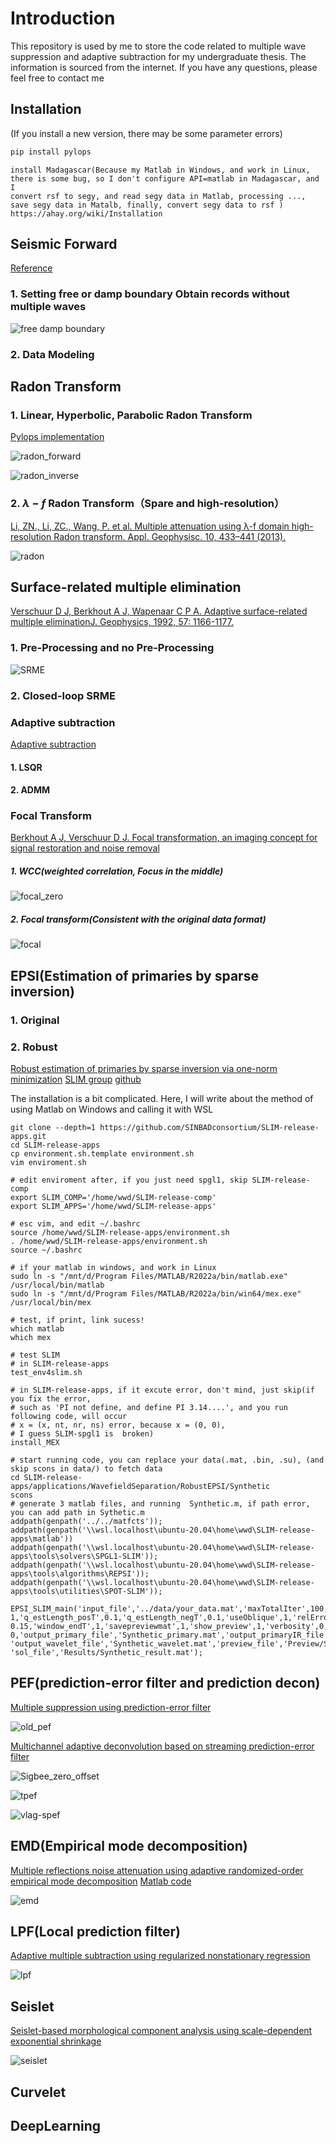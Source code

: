 # Introduction

This repository is used by me to store the code related to multiple wave suppression and adaptive subtraction for my undergraduate thesis. The information is sourced from the internet. If you have any questions, please feel free to contact me

## Installation
(If you install a new version, there may be some parameter errors)
```python
pip install pylops
```
```
install Madagascar(Because my Matlab in Windows, and work in Linux, there is some bug, so I don't configure API=matlab in Madagascar, and I
convert rsf to segy, and read segy data in Matlab, processing ..., save segy data in Matalb, finally, convert segy data to rsf )
https://ahay.org/wiki/Installation
```


## Seismic Forward

[Reference](https://github.com/DIG-Kaust/Adaptive-subtraction/blob/master/notebooks/Data_Modeling.ipynb)

### 1. Setting free or damp boundary Obtain records without multiple waves

![free damp boundary](https://github.com/Lipeng-Lai/Mutiples_Suppression/blob/main/images/free_damp_boundary.png)

### 2. Data Modeling

## Radon Transform

### 1. Linear, Hyperbolic, Parabolic Radon Transform

[Pylops implementation](https://pylops.readthedocs.io/en/stable/api/generated/pylops.signalprocessing.FourierRadon2D.html)

![radon_forward](https://github.com/Lipeng-Lai/Mutiples_Suppression/blob/main/images/radon_forward.png)

![radon_inverse](https://github.com/Lipeng-Lai/Mutiples_Suppression/blob/main/images/radon_inverse.png)

### 2. $\lambda-f$ Radon Transform（Spare and high-resolution）

[Li, ZN., Li, ZC., Wang, P. et al. Multiple attenuation using λ-f domain high-resolution Radon transform. Appl. Geophysisc. 10, 433–441 (2013).](https://doi.org/10.1007/s11770-013-0405-1)

![radon](https://github.com/Lipeng-Lai/Mutiples_Suppression/blob/main/images/radon.png)


## Surface-related multiple elimination

[Verschuur D J, Berkhout A J, Wapenaar C P A. Adaptive surface-related multiple eliminationJ. Geophysics, 1992, 57: 1166-1177.](https://library.seg.org/doi/abs/10.1190/1.1443330)

### 1. Pre-Processing and no Pre-Processing

![SRME](https://github.com/Lipeng-Lai/Mutiples_Suppression/blob/main/images/SRME.png)

### 2. Closed-loop SRME

### Adaptive subtraction

[Adaptive subtraction](https://github.com/DIG-Kaust/Adaptive-subtraction/blob/master/notebooks/Adaptive_Subtraction.ipynb)
#### 1.  LSQR

#### 2.  ADMM

### Focal Transform

[Berkhout A J, Verschuur D J. Focal transformation, an imaging concept for signal restoration and noise removal](https://library.seg.org/doi/abs/10.1190/1.2356996)

##### 1. WCC(weighted correlation, Focus in the middle) 

![focal_zero](https://github.com/Lipeng-Lai/Mutiples_Suppression/blob/main/images/focal_zero.png)

##### 2. Focal transform(Consistent with the original data format)

![focal](https://github.com/Lipeng-Lai/Mutiples_Suppression/blob/main/images/focal.png)

## EPSI(Estimation of primaries by sparse inversion)

### 1. Original

### 2. Robust 
[Robust estimation of primaries by sparse inversion via one-norm minimization](https://library.seg.org/doi/10.1190/geo2012-0097.1)
[SLIM group](https://slim.gatech.edu/SoftwareDemos/applications/WavefieldSeparation/RobustEPSI/example.html)
[github](https://github.com/SINBADconsortium/SLIM-release-apps)

The installation is a bit complicated. Here, I will write about the method of using Matlab on Windows and calling it with WSL

```
git clone --depth=1 https://github.com/SINBADconsortium/SLIM-release-apps.git
cd SLIM-release-apps
cp environment.sh.template environment.sh
vim enviroment.sh

# edit enviroment after, if you just need spgl1, skip SLIM-release-comp
export SLIM_COMP='/home/wwd/SLIM-release-comp'
export SLIM_APPS='/home/wwd/SLIM-release-apps'

# esc vim, and edit ~/.bashrc
source /home/wwd/SLIM-release-apps/environment.sh
. /home/wwd/SLIM-release-apps/environment.sh
source ~/.bashrc
```

```
# if your matlab in windows, and work in Linux
sudo ln -s "/mnt/d/Program Files/MATLAB/R2022a/bin/matlab.exe" /usr/local/bin/matlab
sudo ln -s "/mnt/d/Program Files/MATLAB/R2022a/bin/win64/mex.exe" /usr/local/bin/mex

# test, if print, link sucess!
which matlab
which mex
```

```
# test SLIM
# in SLIM-release-apps
test_env4slim.sh

# in SLIM-release-apps, if it excute error, don't mind, just skip(if you fix the error,
# such as 'PI not define, and define PI 3.14....', and you run following code, will occur
# x = (x, nt, nr, ns) error, because x = (0, 0),
# I guess SLIM-spgl1 is  broken) 
install_MEX

# start running code, you can replace your data(.mat, .bin, .su), (and skip scons in data/) to fetch data
cd SLIM-release-apps/applications/WavefieldSeparation/RobustEPSI/Synthetic
scons
# generate 3 matlab files, and running  Synthetic.m, if path error, you can add path in Sythetic.m
addpath(genpath('../../matfcts'));
addpath(genpath('\\wsl.localhost\ubuntu-20.04\home\wwd\SLIM-release-apps\matlab'))
addpath(genpath('\\wsl.localhost\ubuntu-20.04\home\wwd\SLIM-release-apps\tools\solvers\SPGL1-SLIM'));
addpath(genpath('\\wsl.localhost\ubuntu-20.04\home\wwd\SLIM-release-apps\tools\algorithms\REPSI'));
addpath(genpath('\\wsl.localhost\ubuntu-20.04\home\wwd\SLIM-release-apps\tools\utilities\SPOT-SLIM'));

EPSI_SLIM_main('input_file','../data/your_data.mat','maxTotalIter',100,'padtime',11,'topmuteT',
1,'q_estLength_posT',0.1,'q_estLength_negT',0.1,'useOblique',1,'relError',0.05,'window_startT',
0.15,'window_endT',1,'savepreviewmat',1,'show_preview',1,'verbosity',0,'useSparsity',0,'parallel',
0,'output_primary_file','Synthetic_primary.mat','output_primaryIR_file','Synthetic_primaryIR.mat',
'output_wavelet_file','Synthetic_wavelet.mat','preview_file','Preview/Synthetic_preview.mat',
'sol_file','Results/Synthetic_result.mat');

```

## PEF(prediction-error filter and prediction decon)

[Multiple suppression using prediction-error filter](https://ahay.org/RSF/book/sep/pefmult/paper_html/)

![old_pef](https://github.com/Lipeng-Lai/Mutiples_Suppression/blob/main/images/old_pef.png)

[Multichannel adaptive deconvolution based on streaming prediction-error filter](https://ahay.org/RSF/book/jlu/spefdecon/paper_html/paper.html)

![Sigbee_zero_offset](https://github.com/Lipeng-Lai/Mutiples_Suppression/blob/main/images/sigbee_zero_offset.png)

![tpef](https://github.com/Lipeng-Lai/Mutiples_Suppression/blob/main/images/tpef.png)

![vlag-spef](https://github.com/Lipeng-Lai/Mutiples_Suppression/blob/main/images/vlag-spef.png)

## EMD(Empirical mode decomposition)
[Multiple reflections noise attenuation using adaptive randomized-order empirical mode decomposition](https://ahay.org/RSF/book/tccs/demulemd/paper_html/paper.html)
[Matlab code](https://github.com/chenyk1990/reproducible_research/tree/795d2e2217f21261a0372abc5f503a1d6b601fc6/demulemd)

![emd](https://github.com/Lipeng-Lai/Mutiples_Suppression/blob/main/images/emd.png)


## LPF(Local prediction filter)

[Adaptive multiple subtraction using regularized nonstationary regression](https://ahay.org/RSF/book/tccs/lpf/paper_html/paper.html)

![lpf](https://github.com/Lipeng-Lai/Mutiples_Suppression/blob/main/images/lpf.png)

## Seislet

[Seislet-based morphological component analysis using scale-dependent exponential shrinkage](https://ahay.org/RSF/book/xjtu/mcaseislet/paper_html/paper.html)

![seislet](https://github.com/Lipeng-Lai/Mutiples_Suppression/blob/main/images/seislet.png)

## Curvelet


## DeepLearning


